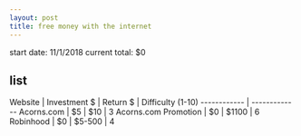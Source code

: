 ```yaml
---
layout: post
title: free money with the internet
---
```


start date: 11/1/2018
current total: $0

## list
Website | Investment $ | Return $ | Difficulty (1-10)
------------ | -------------
Acorns.com | $5 | $10 | 3
Acorns.com Promotion | $0 | $1100 | 6
Robinhood | $0 | $5-500 | 4
